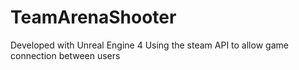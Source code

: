 # TeamArenaShooter

Developed with Unreal Engine 4
Using the steam API to allow game connection between users
